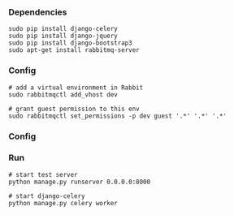 ### Dependencies
```
sudo pip install django-celery
sudo pip install django-jquery
sudo pip install django-bootstrap3
sudo apt-get install rabbitmq-server
```

### Config
```
# add a virtual environment in Rabbit
sudo rabbitmqctl add_vhost dev

# grant guest permission to this env
sudo rabbitmqctl set_permissions -p dev guest '.*' '.*' '.*'
```

### Config

### Run
```
# start test server
python manage.py runserver 0.0.0.0:8000

# start django-celery
python manage.py celery worker
```

